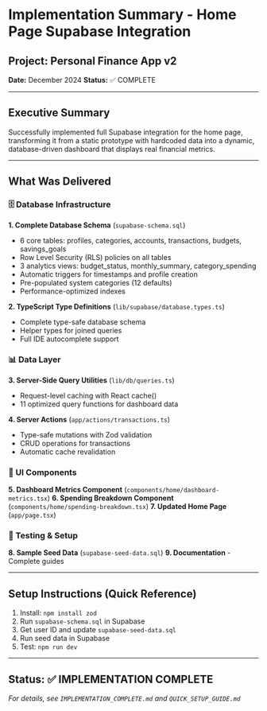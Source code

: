 # Implementation Summary - Home Page Supabase Integration

## Project: Personal Finance App v2
**Date:** December 2024
**Status:** ✅ COMPLETE

---

## Executive Summary

Successfully implemented full Supabase integration for the home page, transforming it from a static prototype with hardcoded data into a dynamic, database-driven dashboard that displays real financial metrics.

---

## What Was Delivered

### 🗄️ Database Infrastructure

**1. Complete Database Schema** (`supabase-schema.sql`)
- 6 core tables: profiles, categories, accounts, transactions, budgets, savings_goals
- Row Level Security (RLS) policies on all tables
- 3 analytics views: budget_status, monthly_summary, category_spending
- Automatic triggers for timestamps and profile creation
- Pre-populated system categories (12 defaults)
- Performance-optimized indexes

**2. TypeScript Type Definitions** (`lib/supabase/database.types.ts`)
- Complete type-safe database schema
- Helper types for joined queries
- Full IDE autocomplete support

### 📊 Data Layer

**3. Server-Side Query Utilities** (`lib/db/queries.ts`)
- Request-level caching with React cache()
- 11 optimized query functions for dashboard data

**4. Server Actions** (`app/actions/transactions.ts`)
- Type-safe mutations with Zod validation
- CRUD operations for transactions
- Automatic cache revalidation

### 🎨 UI Components

**5. Dashboard Metrics Component** (`components/home/dashboard-metrics.tsx`)
**6. Spending Breakdown Component** (`components/home/spending-breakdown.tsx`)
**7. Updated Home Page** (`app/page.tsx`)

### 🔧 Testing & Setup

**8. Sample Seed Data** (`supabase-seed-data.sql`)
**9. Documentation** - Complete guides

---

## Setup Instructions (Quick Reference)

1. Install: `npm install zod`
2. Run `supabase-schema.sql` in Supabase
3. Get user ID and update `supabase-seed-data.sql`
4. Run seed data in Supabase
5. Test: `npm run dev`

---

## Status: ✅ IMPLEMENTATION COMPLETE

*For details, see `IMPLEMENTATION_COMPLETE.md` and `QUICK_SETUP_GUIDE.md`*

